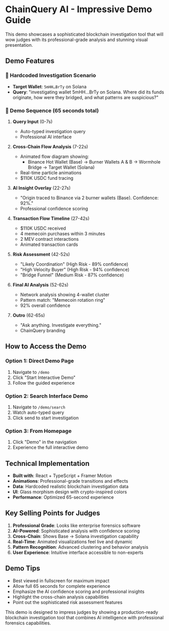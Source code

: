 # ChainQuery AI - Impressive Demo Guide

This demo showcases a sophisticated blockchain investigation tool that will wow judges with its professional-grade analysis and stunning visual presentation.

## Demo Features

### 🎯 Hardcoded Investigation Scenario
- **Target Wallet**: `5mHH…BrTy` on Solana
- **Query**: "investigating wallet 5mHH…BrTy on Solana. Where did its funds originate, how were they bridged, and what patterns are suspicious?"

### 🚀 Demo Sequence (65 seconds total)

1. **Query Input** (0-7s)
   - Auto-typed investigation query
   - Professional AI interface

2. **Cross-Chain Flow Analysis** (7-22s)
   - Animated flow diagram showing:
     - Binance Hot Wallet (Base) → Burner Wallets A & B → Wormhole Bridge → Target Wallet (Solana)
   - Real-time particle animations
   - $110K USDC fund tracing

3. **AI Insight Overlay** (22-27s)
   - "Origin traced to Binance via 2 burner wallets (Base). Confidence: 92%."
   - Professional confidence scoring

4. **Transaction Flow Timeline** (27-42s)
   - $110K USDC received
   - 4 memecoin purchases within 3 minutes
   - 2 MEV contract interactions
   - Animated transaction cards

5. **Risk Assessment** (42-52s)
   - "Likely Coordination" (High Risk - 89% confidence)
   - "High Velocity Buyer" (High Risk - 94% confidence)
   - "Bridge Funnel" (Medium Risk - 87% confidence)

6. **Final AI Analysis** (52-62s)
   - Network analysis showing 4-wallet cluster
   - Pattern match: "Memecoin rotation ring"
   - 92% overall confidence

7. **Outro** (62-65s)
   - "Ask anything. Investigate everything."
   - ChainQuery branding

## How to Access the Demo

### Option 1: Direct Demo Page
1. Navigate to `/demo`
2. Click "Start Interactive Demo"
3. Follow the guided experience

### Option 2: Search Interface Demo
1. Navigate to `/demo/search`
2. Watch auto-typed query
3. Click send to start investigation

### Option 3: From Homepage
1. Click "Demo" in the navigation
2. Experience the full interactive demo

## Technical Implementation

- **Built with**: React + TypeScript + Framer Motion
- **Animations**: Professional-grade transitions and effects
- **Data**: Hardcoded realistic blockchain investigation data
- **UI**: Glass morphism design with crypto-inspired colors
- **Performance**: Optimized 65-second experience

## Key Selling Points for Judges

1. **Professional Grade**: Looks like enterprise forensics software
2. **AI-Powered**: Sophisticated analysis with confidence scoring
3. **Cross-Chain**: Shows Base → Solana investigation capability
4. **Real-Time**: Animated visualizations feel live and dynamic
5. **Pattern Recognition**: Advanced clustering and behavior analysis
6. **User Experience**: Intuitive interface accessible to non-experts

## Demo Tips

- Best viewed in fullscreen for maximum impact
- Allow full 65 seconds for complete experience
- Emphasize the AI confidence scoring and professional insights
- Highlight the cross-chain analysis capabilities
- Point out the sophisticated risk assessment features

This demo is designed to impress judges by showing a production-ready blockchain investigation tool that combines AI intelligence with professional forensics capabilities.
